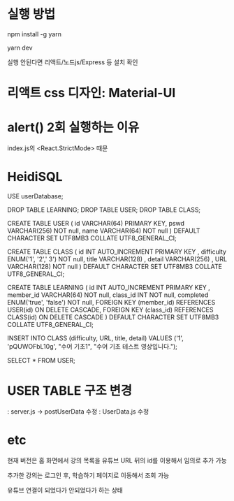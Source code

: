 # 실행 방법

npm install -g yarn

yarn dev

실행 안된다면 리액트/노드js/Express 등 설치 확인

# 리액트 css 디자인: Material-UI


# alert() 2회 실행하는 이유

index.js의 <React.StrictMode> 때문



# HeidiSQL

USE userDatabase;

DROP TABLE LEARNING;
DROP TABLE USER;
DROP TABLE CLASS;

CREATE TABLE USER (
	id VARCHAR(64) PRIMARY KEY,
	pswd VARCHAR(256) NOT null,
	name VARCHAR(64) NOT null
) DEFAULT CHARACTER SET UTF8MB3 COLLATE UTF8_GENERAL_CI;

CREATE TABLE CLASS (
	id INT AUTO_INCREMENT PRIMARY KEY ,
	difficulty ENUM('1', '2',' 3') NOT null,
	title VARCHAR(128) ,
	detail VARCHAR(256) , 
	URL VARCHAR(128) NOT null
) DEFAULT CHARACTER SET UTF8MB3 COLLATE UTF8_GENERAL_CI;

CREATE TABLE LEARNING (
	id INT AUTO_INCREMENT PRIMARY KEY ,
	member_id VARCHAR(64) NOT null,
	class_id INT NOT null,
	completed ENUM('true', 'false') NOT null, 
	FOREIGN KEY (member_id) REFERENCES USER(id) ON DELETE CASCADE,
	FOREIGN KEY (class_id) REFERENCES CLASS(id) ON DELETE CASCADE
) DEFAULT CHARACTER SET UTF8MB3 COLLATE UTF8_GENERAL_CI;

INSERT INTO CLASS (difficulty, URL, title, detail) VALUES ('1', 'pQUWOFbL10g', "수어 기초1", "수어 기초 테스트 영상입니다.");

SELECT * FROM USER;


# USER TABLE 구조 변경
: server.js -> postUserData 수정
: UserData.js 수정



# etc

현재 버전은 홈 화면에서 강의 목록을 유튜브 URL 뒤의 id를 이용해서 임의로 추가 가능

추가한 강의는 로그인 후, 학습하기 페이지로 이동해서 조회 가능

유튜브 연결이 되었다가 안되었다가 하는 상태